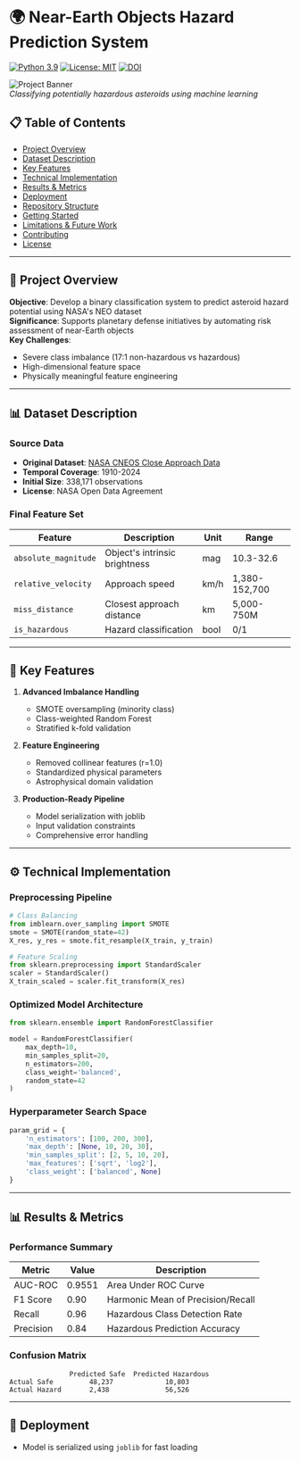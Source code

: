 # 🌍 Near-Earth Objects Hazard Prediction System

[![Python 3.9](https://img.shields.io/badge/python-3.9-blue.svg)](https://www.python.org/downloads/)
[![License: MIT](https://img.shields.io/badge/License-MIT-yellow.svg)](https://opensource.org/licenses/MIT)
[![DOI](https://zenodo.org/badge/DOI/10.5281/zenodo.XXXXXXX.svg)](https://doi.org/10.5281/zenodo.XXXXXXX)

![Project Banner](https://defence-industry-space.ec.europa.eu/sites/default/files/styles/oe_theme_full_width_banner_4_1/public/2023-08/NEO_HEADER%201602x530.png.webp?itok=rbmsPd05)  
*Classifying potentially hazardous asteroids using machine learning*

## 📋 Table of Contents
- [Project Overview](#-project-overview)
- [Dataset Description](#-dataset-description)
- [Key Features](#-key-features)
- [Technical Implementation](#-technical-implementation)
- [Results & Metrics](#-results--metrics)
- [Deployment](#-deployment)
- [Repository Structure](#-repository-structure)
- [Getting Started](#-getting-started)
- [Limitations & Future Work](#-limitations--future-work)
- [Contributing](#-contributing)
- [License](#-license)

---

## 🚀 Project Overview

**Objective**: Develop a binary classification system to predict asteroid hazard potential using NASA's NEO dataset  
**Significance**: Supports planetary defense initiatives by automating risk assessment of near-Earth objects  
**Key Challenges**:
- Severe class imbalance (17:1 non-hazardous vs hazardous)
- High-dimensional feature space
- Physically meaningful feature engineering

---

## 📊 Dataset Description

### Source Data
- **Original Dataset**: [NASA CNEOS Close Approach Data](https://cneos.jpl.nasa.gov/ca/)
- **Temporal Coverage**: 1910-2024
- **Initial Size**: 338,171 observations
- **License**: NASA Open Data Agreement

### Final Feature Set
| Feature | Description | Unit | Range |
|---------|-------------|------|-------|
| `absolute_magnitude` | Object's intrinsic brightness | mag | 10.3-32.6 |
| `relative_velocity` | Approach speed | km/h | 1,380-152,700 |
| `miss_distance` | Closest approach distance | km | 5,000-750M |
| `is_hazardous` | Hazard classification | bool | 0/1 |

---

## 🔑 Key Features

1. **Advanced Imbalance Handling**
   - SMOTE oversampling (minority class)
   - Class-weighted Random Forest
   - Stratified k-fold validation

2. **Feature Engineering**
   - Removed collinear features (r=1.0)
   - Standardized physical parameters
   - Astrophysical domain validation

3. **Production-Ready Pipeline**
   - Model serialization with joblib
   - Input validation constraints
   - Comprehensive error handling

---

## ⚙️ Technical Implementation

### Preprocessing Pipeline
```python
# Class Balancing
from imblearn.over_sampling import SMOTE
smote = SMOTE(random_state=42)
X_res, y_res = smote.fit_resample(X_train, y_train)

# Feature Scaling
from sklearn.preprocessing import StandardScaler
scaler = StandardScaler()
X_train_scaled = scaler.fit_transform(X_res)
```

### Optimized Model Architecture
```python
from sklearn.ensemble import RandomForestClassifier

model = RandomForestClassifier(
    max_depth=10,
    min_samples_split=20,
    n_estimators=200,
    class_weight='balanced',
    random_state=42
)
```

### Hyperparameter Search Space
```python
param_grid = {
    'n_estimators': [100, 200, 300],
    'max_depth': [None, 10, 20, 30],
    'min_samples_split': [2, 5, 10, 20],
    'max_features': ['sqrt', 'log2'],
    'class_weight': ['balanced', None]
}
```

---

## 📊 Results & Metrics

### Performance Summary

| Metric  | Value  | Description  |
|---------|--------|-------------|
| AUC-ROC | 0.9551 | Area Under ROC Curve |
| F1 Score | 0.90 | Harmonic Mean of Precision/Recall |
| Recall | 0.96 | Hazardous Class Detection Rate |
| Precision | 0.84 | Hazardous Prediction Accuracy |

### Confusion Matrix
```
               Predicted Safe  Predicted Hazardous
Actual Safe         48,237             10,803
Actual Hazard       2,438              56,526
```
---

## 🚀 Deployment
- Model is serialized using `joblib` for fast loading
